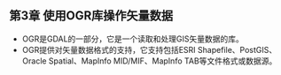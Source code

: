 ## 第3章 使用OGR库操作矢量数据
- OGR是GDAL的一部分，它是一个读取和处理GIS矢量数据的库。
- OGR提供对矢量数据格式的支持，它支持包括ESRI Shapefile、PostGIS、Oracle Spatial、MapInfo MID/MIF、MapInfo TAB等文件格式或数据源。